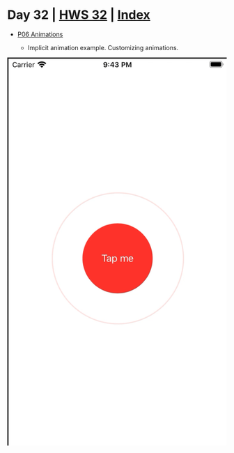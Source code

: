 # Day 32 | [HWS 32](https://www.hackingwithswift.com/100/swiftui/32) | [Index](https://github.com/JulesMoorhouse/100DaysOfSwiftUI/blob/main/README.md)

- [P06 Animations](https://github.com/JulesMoorhouse/100DaysOfSwiftUI/blob/main/P06%20Animations/P06%20Animations/ContentView.swift) 

   - Implicit animation example. Customizing animations.
  
 <img src="../Images/day32a.gif">
 
